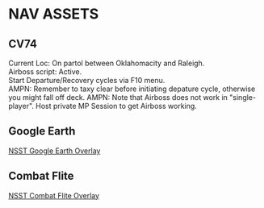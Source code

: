 # NAV ASSETS

## CV74
Current Loc: On partol between Oklahomacity and Raleigh.  
Airboss script: Active.  
Start Departure/Recovery cycles via F10 menu.  
AMPN: Remember to taxy clear before initiating depature cycle, otherwise you might fall off deck. 
AMPN: Note that Airboss does not work in "single-player". Host private MP Session to get Airboss working.  

## Google Earth
[NSST Google Earth Overlay](/NavAids/NSST_GE.kmz)  

## Combat Flite  
[NSST Combat Flite Overlay](/NavAids/NSST_CF.cf)